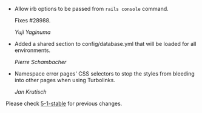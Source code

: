 *   Allow irb options to be passed from `rails console` command.

    Fixes #28988.

    *Yuji Yaginuma*

*   Added a shared section to config/database.yml that will be loaded for all environments.

    *Pierre Schambacher*

*   Namespace error pages' CSS selectors to stop the styles from bleeding into other pages
    when using Turbolinks.

    *Jan Krutisch*


Please check [5-1-stable](https://github.com/rails/rails/blob/5-1-stable/railties/CHANGELOG.md) for previous changes.
